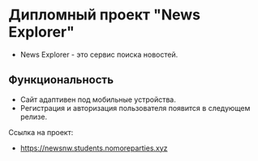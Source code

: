 # Дипломный проект "News Explorer" 

 - News Explorer - это сервис поиска новостей.


## Функциональность

- Сайт адаптивен под мобильные устройства.
- Регистрация и авторизация пользователя появится в следующем релизе.


Ссылка на проект:

- https://newsnw.students.nomoreparties.xyz
